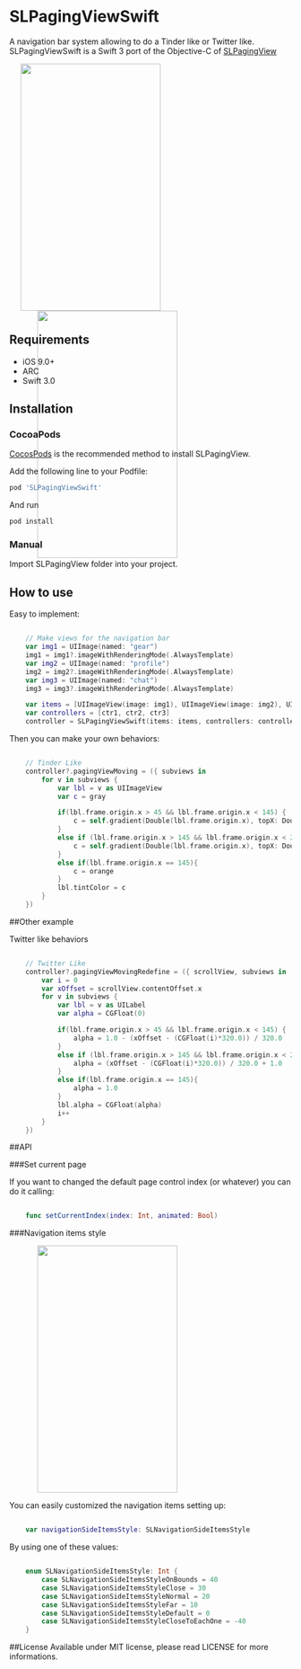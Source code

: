 # SLPagingViewSwift

A navigation bar system allowing to do a Tinder like or Twitter like. SLPagingViewSwift is a Swift 3 port of the Objective-C of [SLPagingView](https://github.com/StefanLage/SLPagingView)

<div style="width:100%; height:450px;">
<img src="https://raw.githubusercontent.com/StefanLage/SLPagingView/master/Demos/TinderLike/tinder.gif" align="left" height="440" width="250" style="margin-left:20px;">
<img src="https://raw.githubusercontent.com/StefanLage/SLPagingView/master/Demos/TwitterLike/twitter.gif" algin="right" height="440" width="250" style="margin-left:50px;">
</div>

## Requirements

* iOS 9.0+
* ARC
* Swift 3.0

## Installation

### CocoaPods

[CocosPods](http://cocosPods.org) is the recommended method to install SLPagingView.

Add the following line to your Podfile:

```ruby
pod 'SLPagingViewSwift'
```

And run
```ruby
pod install
```

### Manual

Import SLPagingView folder into your project.


## How to use

Easy to implement:

```swift

	// Make views for the navigation bar
    var img1 = UIImage(named: "gear")
	img1 = img1?.imageWithRenderingMode(.AlwaysTemplate)
	var img2 = UIImage(named: "profile")
	img2 = img2?.imageWithRenderingMode(.AlwaysTemplate)
	var img3 = UIImage(named: "chat")
	img3 = img3?.imageWithRenderingMode(.AlwaysTemplate)

    var items = [UIImageView(image: img1), UIImageView(image: img2), UIImageView(image: img3)]
	var controllers = [ctr1, ctr2, ctr3]
	controller = SLPagingViewSwift(items: items, controllers: controllers, showPageControl: false)

````

Then you can make your own behaviors:

```swift

	// Tinder Like
    controller?.pagingViewMoving = ({ subviews in
		for v in subviews {
			var lbl = v as UIImageView
            var c = gray

			if(lbl.frame.origin.x > 45 && lbl.frame.origin.x < 145) {
				c = self.gradient(Double(lbl.frame.origin.x), topX: Double(46), bottomX: Double(144), initC: orange, goal: gray)
			}
			else if (lbl.frame.origin.x > 145 && lbl.frame.origin.x < 245) {
				c = self.gradient(Double(lbl.frame.origin.x), topX: Double(146), bottomX: Double(244), initC: gray, goal: orange)
			}
			else if(lbl.frame.origin.x == 145){
				c = orange
			}
			lbl.tintColor = c
		}
	})

````

##Other example

Twitter like behaviors

```swift

	// Twitter Like
	controller?.pagingViewMovingRedefine = ({ scrollView, subviews in
		var i = 0
		var xOffset = scrollView.contentOffset.x
		for v in subviews {
			var lbl = v as UILabel
			var alpha = CGFloat(0)

			if(lbl.frame.origin.x > 45 && lbl.frame.origin.x < 145) {
				alpha = 1.0 - (xOffset - (CGFloat(i)*320.0)) / 320.0
			}
			else if (lbl.frame.origin.x > 145 && lbl.frame.origin.x < 245) {
				alpha = (xOffset - (CGFloat(i)*320.0)) / 320.0 + 1.0
			}
			else if(lbl.frame.origin.x == 145){
				alpha = 1.0
			}
			lbl.alpha = CGFloat(alpha)
			i++
		}
	})
````

##API

###Set current page

If you want to changed the default page control index (or whatever) you can do it calling:

```swift

	func setCurrentIndex(index: Int, animated: Bool)
````

###Navigation items style

<img src="https://raw.githubusercontent.com/StefanLage/SLPagingView/master/Demos/TinderLike/navigation_style.gif" height="440" width="250" style="margin-left:50px;">

You can easily customized the navigation items setting up:


```swift

	var navigationSideItemsStyle: SLNavigationSideItemsStyle
````


By using one of these values:


```swift

	enum SLNavigationSideItemsStyle: Int {
    	case SLNavigationSideItemsStyleOnBounds = 40
	    case SLNavigationSideItemsStyleClose = 30
    	case SLNavigationSideItemsStyleNormal = 20
	    case SLNavigationSideItemsStyleFar = 10
    	case SLNavigationSideItemsStyleDefault = 0
	    case SLNavigationSideItemsStyleCloseToEachOne = -40
	}
````


##License
Available under MIT license, please read LICENSE for more informations.
